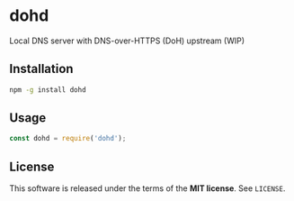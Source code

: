 dohd
====
Local DNS server with DNS-over-HTTPS (DoH) upstream (WIP)

Installation
------------
```sh
npm -g install dohd
```

Usage
-----
```js
const dohd = require('dohd');
```

License
-------
This software is released under the terms of the **MIT license**. See `LICENSE`.
